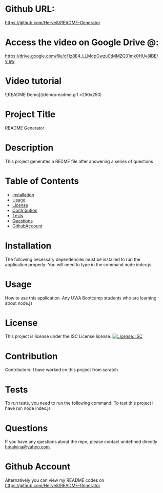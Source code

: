
  # Github URL: 
  https://github.com/Herve8/README-Generator

  # Access the video on Google Drive @:
  https://drive.google.com/file/d/1z8E4_LLMdpGwzu0tMMZQ31mk0HUv8lBE/view

  # Video tutorial
  ![README Demo](/demo/readme.gif =250x250)
  
  # Project Title 
  README Generator
  # Description
  This project generates a REDME file after answering a series of questions

  # Table of Contents 
  * [Installation](#installation)
  * [Usage](#usage)
  * [License](#license)
  * [Contribution](#contributing)
  * [Tests](#tests)
  * [Questions](#questions)
  * [GithubAccount](#githubAccount)
  
  # Installation
  The following necessary dependencies must be installed to run the application properly: You will need to type in the command node index.js

  # Usage
  How to use this application. Any UWA Bootcamp students who are learning about node.js

  # License
  This project is license under the ISC License license.
  [![License: ISC](https://img.shields.io/badge/License-ISC-blue.svg)](https://github.com/Herve8/README-Generator)

  # Contribution
  ​Contributors: I have worked on this project from scratch

  # Tests
  To run tests, you need to run the following command: To test this project I have run node index.js

  # Questions
  If you have any questions about the repo, please contact undefined directly hmalvina@yahoo.com.

  # Github Account
  Alternatively you can view my README codes on https://github.com/Herve8/README-Generator
  